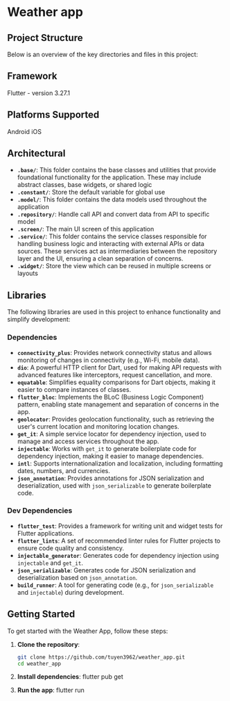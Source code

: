 # Weather app

## Project Structure
Below is an overview of the key directories and files in this project:

## Framework
Flutter - version 3.27.1

## Platforms Supported
Android
iOS

## Architectural
- **`.base/`**: This folder contains the base classes and utilities that provide foundational functionality for the application. These may include abstract classes, base widgets, or shared logic
- **`.constant/`**: Store the default variable for global use
- **`.model/`**: This folder contains the data models used throughout the application
- **`.repository/`**: Handle call API and convert data from API to specific model
- **`.screen/`**: The main UI screen of this application
- **`.service/`**: This folder contains the service classes responsible for handling business logic and interacting with external APIs or data sources. These services act as intermediaries between the repository layer and the UI, ensuring a clean separation of concerns.
- **`.widget/`**: Store the view which can be reused in multiple screens or layouts

## Libraries
The following libraries are used in this project to enhance functionality and simplify development:

### Dependencies
- **`connectivity_plus`**: Provides network connectivity status and allows monitoring of changes in connectivity (e.g., Wi-Fi, mobile data).
- **`dio`**: A powerful HTTP client for Dart, used for making API requests with advanced features like interceptors, request cancellation, and more.
- **`equatable`**: Simplifies equality comparisons for Dart objects, making it easier to compare instances of classes.
- **`flutter_bloc`**: Implements the BLoC (Business Logic Component) pattern, enabling state management and separation of concerns in the app.
- **`geolocator`**: Provides geolocation functionality, such as retrieving the user's current location and monitoring location changes.
- **`get_it`**: A simple service locator for dependency injection, used to manage and access services throughout the app.
- **`injectable`**: Works with `get_it` to generate boilerplate code for dependency injection, making it easier to manage dependencies.
- **`intl`**: Supports internationalization and localization, including formatting dates, numbers, and currencies.
- **`json_annotation`**: Provides annotations for JSON serialization and deserialization, used with `json_serializable` to generate boilerplate code.

### Dev Dependencies
- **`flutter_test`**: Provides a framework for writing unit and widget tests for Flutter applications.
- **`flutter_lints`**: A set of recommended linter rules for Flutter projects to ensure code quality and consistency.
- **`injectable_generator`**: Generates code for dependency injection using `injectable` and `get_it`.
- **`json_serializable`**: Generates code for JSON serialization and deserialization based on `json_annotation`.
- **`build_runner`**: A tool for generating code (e.g., for `json_serializable` and `injectable`) during development.

## Getting Started
To get started with the Weather App, follow these steps:

1. **Clone the repository**:
   ```sh
   git clone https://github.com/tuyen3962/weather_app.git
   cd weather_app

2. **Install dependencies**:
   flutter pub get

3. **Run the app**:
   flutter run
